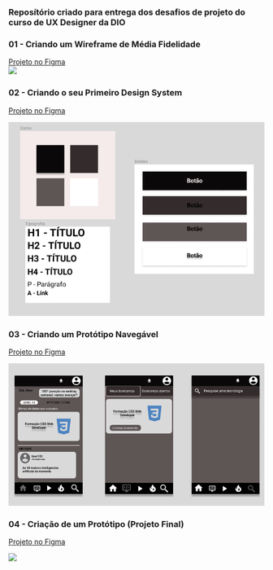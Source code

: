 <h3>Reposítório criado para entrega dos desafios de projeto do curso de UX Designer da DIO</h3>


<h3>01 - Criando um Wireframe de Média Fidelidade</h3>
<a href="https://www.w3schools.com](https://www.figma.com/file/HeiDrk46rJolhuY97RBmpK/Untitled?type=design&node-id=0%3A1&t=LQcEC4uzGtpCcBiL-1">Projeto no Figma</a></br>

<img src="https://github.com/siqueira91/Dio-UX-Designer/assets/99566627/02bd3b19-0d95-4f9b-8ec2-7302d62c19b4"> 


<h3>02 - Criando o seu Primeiro Design System</h3>

<a href="https://www.figma.com/file/HeiDrk46rJolhuY97RBmpK/Untitled?type=design&node-id=11%3A2&t=wf4Hfnf0baaMQLHG-1">Projeto no Figma</a>

<img src="https://raw.githubusercontent.com/siqueira91/Dio-UX-Designer/main/02-Design-system.png"> 

<h3>03 - Criando um Protótipo Navegável</h3>

<a href="https://www.figma.com/file/HeiDrk46rJolhuY97RBmpK/Untitled?type=design&node-id=16%3A86&t=zLT25fnVwJuiek57-1">Projeto no Figma</a>

<img src="https://raw.githubusercontent.com/siqueira91/Dio-UX-Designer/main/03-prototipo-navegavel.png"> 

<h3>04 - Criação de um Protótipo (Projeto Final)</h3>


<a href="https://www.figma.com/file/fDZ9zfPEmGDpRWNxtO4U1B/Viveiro-Magn%C3%B3lia?type=design&node-id=1%3A4&t=ooS0UZngbNk74p7s-1">Projeto no Figma</a>

<img src="https://github.com/siqueira91/Dio-UX-Designer/blob/main/04-Projeto-Final.png?raw=true">
